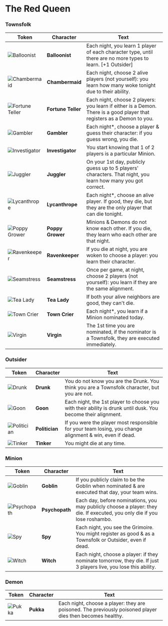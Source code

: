 # The Red Queen

### Townsfolk

Token | Character | Text
--- | --- | ---
![Balloonist](https://wiki.bloodontheclocktower.com/images/4/47/Balloonist_token.png) | **Balloonist** | Each night, you learn 1 player of each character type, until there are no more types to learn. [+1 Outsider]
![Chambermaid](https://wiki.bloodontheclocktower.com/images/8/87/Chambermaid_Token.png) | **Chambermaid** | Each night, choose 2 alive players (not yourself): you learn how many woke tonight due to their ability.
![Fortune Teller](https://wiki.bloodontheclocktower.com/images/3/3a/Fortune_Teller_Token.png) | **Fortune Teller** | Each night, choose 2 players: you learn if either is a Demon. There is a good player that registers as a Demon to you.
![Gambler](https://wiki.bloodontheclocktower.com/images/f/f5/Gambler_Token.png) | **Gambler** | Each night*, choose a player & guess their character: if you guess wrong, you die.
![Investigator](https://wiki.bloodontheclocktower.com/images/e/ec/Investigator_Token.png) | **Investigator** | You start knowing that 1 of 2 players is a particular Minion.
![Juggler](https://wiki.bloodontheclocktower.com/images/b/b4/Juggler_Token.png) | **Juggler** | On your 1st day, publicly guess up to 5 players' characters. That night, you learn how many you got correct.
![Lycanthrope](https://wiki.bloodontheclocktower.com/images/b/b0/Lycanthrope_token.png) | **Lycanthrope** | Each night*, choose an alive player. If good, they die, but they are the only player that can die tonight.
![Poppy Grower](https://wiki.bloodontheclocktower.com/images/e/ee/Poppy_Grower_token.png) | **Poppy Grower** | Minions & Demons do not know each other. If you die, they learn who each other are that night.
![Ravenkeeper](https://wiki.bloodontheclocktower.com/images/4/45/Ravenkeeper_Token.png) | **Ravenkeeper** | If you die at night, you are woken to choose a player: you learn their character.
![Seamstress](https://wiki.bloodontheclocktower.com/images/4/43/Seamstress_Token.png) | **Seamstress** | Once per game, at night, choose 2 players (not yourself): you learn if they are the same alignment.
![Tea Lady](https://wiki.bloodontheclocktower.com/images/e/e7/Tea_Lady_Token.png) | **Tea Lady** | If both your alive neighbors are good, they can't die.
![Town Crier](https://wiki.bloodontheclocktower.com/images/8/85/Town_Crier_Token.png) | **Town Crier** | Each night*, you learn if a Minion nominated today.
![Virgin](https://wiki.bloodontheclocktower.com/images/5/5e/Virgin_Token.png) | **Virgin** | The 1st time you are nominated, if the nominator is a Townsfolk, they are executed immediately.

### Outsider

Token | Character | Text
--- | --- | ---
![Drunk](https://wiki.bloodontheclocktower.com/images/0/03/Drunk_Token.png) | **Drunk** | You do not know you are the Drunk. You think you are a Townsfolk character, but you are not.
![Goon](https://wiki.bloodontheclocktower.com/images/a/a4/Goon_Token.png) | **Goon** | Each night, the 1st player to choose you with their ability is drunk until dusk. You become their alignment.
![Politician](https://wiki.bloodontheclocktower.com/images/b/b7/Politician_token.png) | **Politician** | If you were the player most responsible for your team losing, you change alignment & win, even if dead.
![Tinker](https://wiki.bloodontheclocktower.com/images/e/e8/Tinker_Token.png) | **Tinker** | You might die at any time.

### Minion

Token | Character | Text
--- | --- | ---
![Goblin](https://wiki.bloodontheclocktower.com/images/f/f4/Goblin_Token.png) | **Goblin** | If you publicly claim to be the Goblin when nominated & are executed that day, your team wins.
![Psychopath](https://wiki.bloodontheclocktower.com/images/c/cc/Psychopath_Token.png) | **Psychopath** | Each day, before nominations, you may publicly choose a player: they die. If executed, you only die if you lose roshambo.
![Spy](https://wiki.bloodontheclocktower.com/images/3/31/Spy_Token.png) | **Spy** | Each night, you see the Grimoire. You might register as good & as a Townsfolk or Outsider, even if dead.
![Witch](https://wiki.bloodontheclocktower.com/images/c/cc/Witch_Token.png) | **Witch** | Each night, choose a player: if they nominate tomorrow, they die. If just 3 players live, you lose this ability.

### Demon

Token | Character | Text
--- | --- | ---
![Pukka](https://wiki.bloodontheclocktower.com/images/9/90/Pukka_Token.png) | **Pukka** | Each night, choose a player: they are poisoned. The previously poisoned player dies then becomes healthy.
